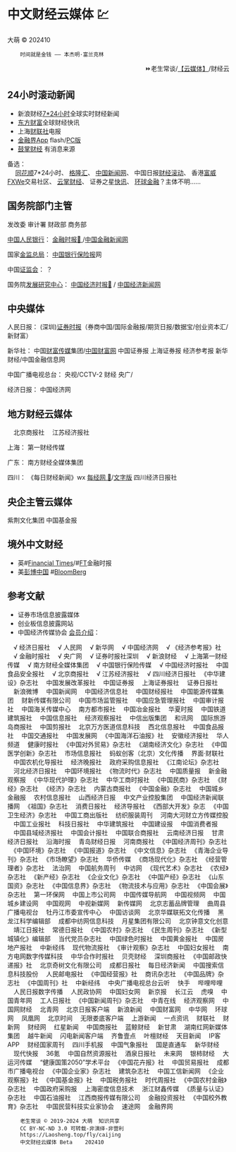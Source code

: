 中文财经云媒体 💹
==============
大萌	© 202410
<base target="_blank">
<link rel="canonical" href="https://Laosheng.top/fly/caijing" />

		时间就是金钱 —— 本杰明·富兰克林

<div align="right">
⏩老生常谈/<a href="https://Laosheng.top/fly" target="_top">【云媒体】</a>/财经云</div>


24小时滚动新闻
--------------

*	新浪财经[7*24小时](https://finance.sina.com.cn/7x24/)全球实时财经新闻
*	[东方财富](https://kuaixun.eastmoney.com/)全球财经快讯
*	上海[财联社](https://www.cls.cn/telegraph)电报
*	[金融界App](https://m.jrj.com.cn/flash) flash/[PC版](https://24h.jrj.com.cn/newsFlash)
*	[鼓掌财经](https://724.guzhang.com)	有消息来源

备选：  
　	[同花顺](https://news.10jqka.com.cn/realtimenews.html)7*24小时、
	[格隆汇](https://www.gelonghui.com/live/)、
	[中国新闻网](https://www.chinanews.com/cj/gd.shtml)、
	中国日报[财经滚动](https://caijing.chinadaily.com.cn/finance/)、
	香港[富威FXWe](https://www.fxwe.com/live)交易社区、
	[云掌财经](https://www.123.com.cn/live/)、
	证券之星[快讯](https://express.stockstar.com/)、
	[环球金融](http://live.caijingtt.com.cn/)？主体不明……


国务院部门主管
--------------

发改委
审计署
财政部
商务部

[中国人民银行](http://www.pbc.gov.cn)：
	[金融时报📰 ](https://epaper.FinancialNews.com.cn)/[中国金融新闻网](https://www.financialNews.com.cn)

国家[金监总局](https://www.cbirc.gov.cn)：
	[中国银行保险报](http://www.cbimc.cn/)网

中国[证监会](http://www.csrc.gov.cn)：
	？

国务院[发展研究中心](https://www.drc.gov.cn)：
	[中国经济时报📰](https://jjsb.cet.com.cn/) / [中国经济新闻网](https://www.cet.com.cn)


中央媒体
--------

人民日报：
	(深圳)[证券时报](https://www.stcn.com)（券商中国/国际金融报/期货日报/数据宝/创业资本汇/新财富）
	

新华社：
	中国[财富传媒](http://www.cfmgroup.com.cn)集团/[中国财富网](https://www.cfbond.com)
	中国证券报
	上海证券报
	经济参考报
	新华财经/中国金融信息网
	

中国广播电视总台：
	央视/CCTV-2 财经
	央广/

经济日报：
	中国经济网


地方财经云媒体
--------------

　北京商报社
　江苏经济报社

上海：
	第一财经传媒

广东：
	南方财经全媒体集团

四川：
	《每日财经新闻》wx
[每经网 ](https://www.nbd.com.cn)
[📰](https://epaper.mrjjxw.com/)/[文字版](https://www.nbd.com.cn/newspapers/today)
	四川经济日报社


央企主管云媒体
--------------

紫荆文化集团
	中国基金报


境外中文财经
------------

*	英#[Financial Times](https://www.ft.com)/#[FT](https://www.ftChinese.com)金融时报
*	美[彭博中国](https://www.bloombergchina.com) #[BloomBerg](https://www.bloomberg.com)


参考文献
--------

*	证券市场信息披露媒体
*	创业板信息披露网站
*	中国经济传媒协会	[会员介绍](http://www.acep.org.cn/hyjs/)：

　√	经济日报社
　√	人民网
　√	新华网
　√	中国经济网
　√	《经济参考报》社
　√	金融时报社
　√	央广网
　√	证券时报社深圳
　√	新浪财经
　√	上海第一财经传媒
　√	南方财经全媒体集团
　√	中国银行保险传媒
　√	中国经济时报社
　中国食品安全报社
　√	北京商报社
　√	江苏经济报社
　√	四川经济日报社
　《中华建设》杂志社
　中国发展改革报社
　中国证券报
　上海证券报社
　证券日报社
　新浪微博
　中国新闻网
　中国经济信息社
　中国财经报社
　中国能源传媒集团
　财新传媒有限公司
　中国市场监管报社
　中国应急管理报社
　中国审计报社
　中国海关传媒中心
　南方都市报社
　中国冶金报社
　华夏时报
　中国铁道建筑报社
　中国信息报社
　经济观察报社
　中信出版集团
　和讯网
　国际旅游岛商报社
　中国剪报社
　北京万方医道信息科技
　西北信息报社
　中国食品报社
　中国交通报社
　中国发展网
　《中国海洋石油报》社
　安徽经济报社
　华人频道
　健康时报社
　《中国对外贸易》杂志社
　《湖南经济文化》杂志社
　《中国医学创新》杂志社
　市场信息报社
　蚂蚁创客（北京）文化传播
　界面·财联社
　中国农机化导报社
　经济晚报社
　政府采购信息报社
　《江南论坛》杂志社
　河北经济日报社
　中国环境报社
　《物流时代》杂志社
　中国质量报
　新金融观察报
　《中华现代护理》杂志社
　中华工商时报社
　《中国民商》杂志社
　《财经》杂志社
　《经济》杂志社
　内蒙古商报社
　《中国金融》杂志社
　中国城乡金融报
　农村信息报社
　山西经济日报
　中文产业控股集团
　中国经济新闻联播网
　《祖国》杂志社
　消费日报社
　经济导报社
　《西部大开发》杂志
　《中国卫生经济》杂志社
　中国工商出版社
　纺织服装周刊
　河南大河财立方传媒控股
　中国工业报社
　科技日报社
　中华建筑报社
　中国建设报
　中国消费者报
　中国县域经济报社
　中国会计报社
　中国联合商报社
　云南经济日报
　甘肃经济日报社
　沿海时报
　青岛财经日报
　河南商报社
　《中国经济周刊》杂志社
　《中国环境》杂志社
　《中国报道》杂志社
　《中文信息》杂志社
　《青海企业导刊》杂志社
　《市场瞭望》杂志社
　华侨传媒
　《商场现代化》杂志社
　《经营管理者》杂志社
　法治网
　中国航务周刊
　中访网
　《现代艺术》杂志社
　《农经》杂志社
　《新产经》杂志社
　《企业文化》杂志社
　《中国产经》杂志社
　《山东国资》杂志社
　《中国信息界》杂志社
　《物流技术与应用》杂志社
　《中国会展》杂志社
　第一环保网
　中国上市公司网
　中国传媒导航网
　中国视频网
　中国城乡建设网
　中国观网
　中视新媒网
　新传媒网
　北京志蓄品牌管理
　曲周县广播电视台
　牡丹江市委宣传中心
　中国访谈网
　北京华媒联拓文化传播
　黑龙江科学编辑部
　成都中纺网信息科技
　月星集团有限公司
　北京钟意文化创意
　靖江日报社
　常德日报社
　《中国农村》杂志社
　《民生周刊》杂志社
　《新型城镇化》编辑部
　当代党员杂志社
　中国绿色时报社
　中国黄金报社
　中国房地产报社
　中新经纬
　现代物流报社
　《审计观察》杂志社
　中国妇女报社
　南方电网数字传媒科技
　中华合作时报社
　贝壳财经
　深圳商报社
　《中国邮政快递报》社
　北京奇树文化有限公司
　成都日报社
　每日经济新闻
　中国搜索信息科技股份
　人民邮电报社
　《中国经营报》社
　商讯杂志社
　《中国品牌》杂志社
　《中国周刊》社
　中新经纬
　中央广播电视总台云听
　快手
　哔哩哔哩
　人民日报数字传播
　人民政协网
　中国妇女网
　新京报
　长江云
　虎嗅
　中国青年网
　工人日报社
　《中国新闻周刊》杂志社
　中青在线
　经济观察网
　中国网财经
　北青网
　北京日报客户端
　新浪新闻
　中国财富网
　中华网
　环球网
　凤凰网
　北京时间
　无限娄底客户端
　上游新闻
　一点资讯
　财联社
　财新网
　财经网
　红星新闻
　中国商报社
　蓝鲸财经
　新甘肃
　湖南红网新媒体集团
　越牛新闻
　闪电新闻客户端
　齐鲁壹点
　叶檀财经
　天目新闻
　IP客 APP
　财经国家周刊
　四川手机报
　中国气象报社
　国是直通车
　新华财经
　现代快报
　36氪
　中国自然资源报社
　酒泉日报社
　未来网
　银柿财经
　大运河传媒
　“健康国策2050”学术平台
　《中国花卉报》社
　中国贸易报社
　成都市广播电视台
　《中国企业家》杂志社
　建筑杂志社
　中国工信新闻网
　《企业观察报》社
　《中国基金报》社
　中国税务报社
　时代周报社
　《中国农村金融》杂志社
　中国政府采购报
　上海密度信息技术
　浙江财鑫传媒
　《质量与认证》杂志社
　中国石油报社
　江西商报传媒有限公司
　金融投资报社
　《中国校外教育》杂志社
　中国民营科技实业家协会
　速途网
　金融界网


```
	老生常谈 © 2019-2024 大萌  知识共享
	CC BY-NC-ND 3.0	可转载-非演绎-非营利
	https://Laosheng.top/fly/caijing
	中文财经云媒体	Beta	202410
```
